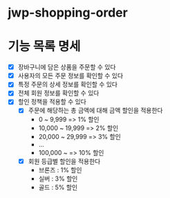 # jwp-shopping-order

# 기능 목록 명세
- [x] 장바구니에 담은 상품을 주문할 수 있다
- [x] 사용자의 모든 주문 정보를 확인할 수 있다
- [x] 특정 주문의 상세 정보를 확인할 수 있다
- [x] 전체 회원 정보를 확인할 수 있다
- [x] 할인 정책을 적용할 수 있다
  - [x] 주문에 해당하는 총 금액에 대해 금액 할인을 적용한다
    - 0 ~ 9,999 => 1% 할인
    - 10,000 ~ 19,999 => 2% 할인
    - 20,000 ~ 29,999 => 3% 할인
    - ...
    - 100,000 ~ => 10% 할인
  - [x] 회원 등급별 할인을 적용한다
    - 브론즈 : 1% 할인
    - 실버 : 3% 할인
    - 골드 : 5% 할인
